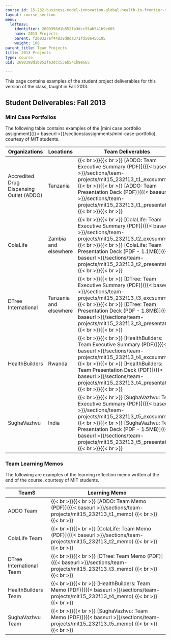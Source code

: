 ```yaml
---
course_id: 15-232-business-model-innovation-global-health-in-frontier-markets-fall-2013
layout: course_section
menu:
  leftnav:
    identifier: 2690398d1b852fa3dcc55ab541b9e665
    name: 2013 Projects
    parent: f2b0327ef44d38d8da371fd506456195
    weight: 160
parent_title: Team Projects
title: 2013 Projects
type: course
uid: 2690398d1b852fa3dcc55ab541b9e665

---
```


This page contains examples of the student project deliverables for this version of the class, taught in Fall 2013.

Student Deliverables: Fall 2013
-------------------------------

### Mini Case Portfolios

The following table contains examples of the [mini case portfolio assignment]({{< baseurl >}}/sections/assignments/mini-case-portfolio), courtesy of MIT students.

| Organizations | Locations | Team Deliverables |
| --- | --- | --- |
| Accredited Drug Dispensing Outlet (ADDO) | Tanzania |  {{< br >}}{{< br >}} [ADDO: Team Executive Summary (PDF)]({{< baseurl >}}/sections/team-projects/mit15_232f13_t1_excsummary) {{< br >}}{{< br >}} [ADDO: Team Presentation Deck (PDF)]({{< baseurl >}}/sections/team-projects/mit15_232f13_t1_presentatn) {{< br >}}{{< br >}}  |
| ColaLife | Zambia and elsewhere   |  {{< br >}}{{< br >}} [ColaLife: Team Executive Summary (PDF)]({{< baseurl >}}/sections/team-projects/mit15_232f13_t2_excsummary) {{< br >}}{{< br >}} [ColaLife: Team Presentation Deck (PDF - 1.1MB)]({{< baseurl >}}/sections/team-projects/mit15_232f13_t2_presentatn) {{< br >}}{{< br >}}  |
| DTree International | Tanzania and elsewhere   |  {{< br >}}{{< br >}} [DTree: Team Executive Summary (PDF)]({{< baseurl >}}/sections/team-projects/mit15_232f13_t3_excsummary) {{< br >}}{{< br >}} [DTree: Team Presentation Deck (PDF - 1.8MB)]({{< baseurl >}}/sections/team-projects/mit15_232f13_t3_presentatn) {{< br >}}{{< br >}}  |
| HealthBuilders | Rwanda   |  {{< br >}}{{< br >}} [HealthBuilders: Team Executive Summary (PDF)]({{< baseurl >}}/sections/team-projects/mit15_232f13_t4_excsummary) {{< br >}}{{< br >}} [HealthBuilders: Team Presentation Deck (PDF)]({{< baseurl >}}/sections/team-projects/mit15_232f13_t4_presentatn) {{< br >}}{{< br >}}  |
| SughaVazhvu | India   |  {{< br >}}{{< br >}} [SughaVazhvu: Team Executive Summary (PDF)]({{< baseurl >}}/sections/team-projects/mit15_232f13_t5_excsummary) {{< br >}}{{< br >}} [SughaVazhvu: Team Presentation Deck (PDF - 1.5MB)]({{< baseurl >}}/sections/team-projects/mit15_232f13_t5_presentatn) {{< br >}}{{< br >}}  

### Team Learning Memos

The following are examples of the learning reflection memo written at the end of the course, courtesy of MIT students.

| TeamS | Learning Memo |
| --- | --- |
| ADDO Team |  {{< br >}}{{< br >}} [ADDO: Team Memo (PDF)]({{< baseurl >}}/sections/team-projects/mit15_232f13_t1_memo) {{< br >}}{{< br >}}  |
| ColaLife Team |  {{< br >}}{{< br >}} [ColaLife: Team Memo (PDF)]({{< baseurl >}}/sections/team-projects/mit15_232f13_t2_memo) {{< br >}}{{< br >}}  |
| DTree International Team |  {{< br >}}{{< br >}} [DTree: Team Memo (PDF)]({{< baseurl >}}/sections/team-projects/mit15_232f13_t3_memo) {{< br >}}{{< br >}}  |
| HealthBuilders Team |  {{< br >}}{{< br >}} [HealthBuilders: Team Memo (PDF)]({{< baseurl >}}/sections/team-projects/mit15_232f13_t4_memo) {{< br >}}{{< br >}}  |
| SughaVazhvu Team |  {{< br >}}{{< br >}} [SughaVazhvu: Team Memo (PDF)]({{< baseurl >}}/sections/team-projects/mit15_232f13_t5_memo) {{< br >}}{{< br >}}